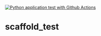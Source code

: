 [![Python application test with Github Actions](https://github.com/vigneshpr2021/scaffold_test/actions/workflows/pythonapp.yml/badge.svg)](https://github.com/vigneshpr2021/scaffold_test/actions/workflows/pythonapp.yml)

# scaffold_test

